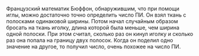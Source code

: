 Французский математик Бюффон, обнаружившим, что при помощи иглы, можно достаточно точно определить число ПИ.
Он взял ткань с полосками одинаковой ширины. Потом начал случайным образом бросать на ткань иголку, длина которой была меньше, чем ширина одной полоски.
При этом считал, сколько раз он кинул иголку и сколько раз она попала на границу двух полосок. Когда он поделил одно значение на другое, то получил число, очень похожее на число ПИ.

